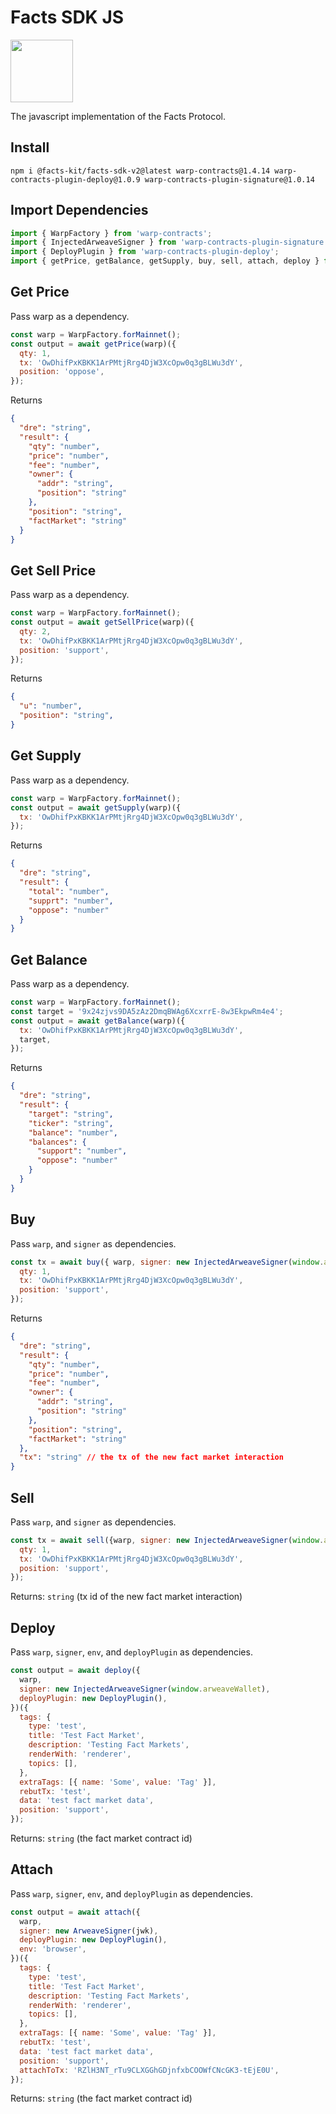 # Facts SDK JS

<img src="https://oqfrmvvkx6kfvhswy45wpmpppwjwd6seafaaehb2tmb47i2bgpgq.arweave.net/dAsWVqq_lFqeVsc7Z7HvfZNh-kQBQAIcOpsDz6NBM80"  width="100">

The javascript implementation of the Facts Protocol.

## Install

`npm i @facts-kit/facts-sdk-v2@latest warp-contracts@1.4.14 warp-contracts-plugin-deploy@1.0.9 warp-contracts-plugin-signature@1.0.14`

## Import Dependencies

```js
import { WarpFactory } from 'warp-contracts';
import { InjectedArweaveSigner } from 'warp-contracts-plugin-signature';
import { DeployPlugin } from 'warp-contracts-plugin-deploy';
import { getPrice, getBalance, getSupply, buy, sell, attach, deploy } from '@facts-kit/facts-sdk-v2';
```

## Get Price

Pass warp as a dependency.

```js
const warp = WarpFactory.forMainnet();
const output = await getPrice(warp)({
  qty: 1,
  tx: 'OwDhifPxKBKK1ArPMtjRrg4DjW3XcOpw0q3gBLWu3dY',
  position: 'oppose',
});
```

Returns

```json
{
  "dre": "string",
  "result": {
    "qty": "number",
    "price": "number",
    "fee": "number",
    "owner": {
      "addr": "string",
      "position": "string"
    },
    "position": "string",
    "factMarket": "string"
  }
}
```
## Get Sell Price

Pass warp as a dependency.

```js
const warp = WarpFactory.forMainnet();
const output = await getSellPrice(warp)({
  qty: 2,
  tx: 'OwDhifPxKBKK1ArPMtjRrg4DjW3XcOpw0q3gBLWu3dY',
  position: 'support',
});
```

Returns

```json
{
  "u": "number",
  "position": "string",
}
```
## Get Supply

Pass warp as a dependency.

```js
const warp = WarpFactory.forMainnet();
const output = await getSupply(warp)({
  tx: 'OwDhifPxKBKK1ArPMtjRrg4DjW3XcOpw0q3gBLWu3dY',
});
```

Returns

```json
{
  "dre": "string",
  "result": {
    "total": "number",
    "supprt": "number",
    "oppose": "number"
  }
}
```

## Get Balance

Pass warp as a dependency.

```js
const warp = WarpFactory.forMainnet();
const target = '9x24zjvs9DA5zAz2DmqBWAg6XcxrrE-8w3EkpwRm4e4';
const output = await getBalance(warp)({
  tx: 'OwDhifPxKBKK1ArPMtjRrg4DjW3XcOpw0q3gBLWu3dY',
  target,
});
```

Returns

```json
{
  "dre": "string",
  "result": {
    "target": "string",
    "ticker": "string",
    "balance": "number",
    "balances": {
      "support": "number",
      "oppose": "number"
    }
  }
}
```

## Buy

Pass `warp`, and `signer` as dependencies.

```js
const tx = await buy({ warp, signer: new InjectedArweaveSigner(window.arweaveWallet) })({
  qty: 1,
  tx: 'OwDhifPxKBKK1ArPMtjRrg4DjW3XcOpw0q3gBLWu3dY',
  position: 'support',
});
```

Returns

```json
{
  "dre": "string",
  "result": {
    "qty": "number",
    "price": "number",
    "fee": "number",
    "owner": {
      "addr": "string",
      "position": "string"
    },
    "position": "string",
    "factMarket": "string"
  },
  "tx": "string" // the tx of the new fact market interaction
}
```

## Sell

Pass `warp`, and `signer` as dependencies.

```js
const tx = await sell({warp, signer: new InjectedArweaveSigner(window.arweaveWallet) })({
  qty: 1,
  tx: 'OwDhifPxKBKK1ArPMtjRrg4DjW3XcOpw0q3gBLWu3dY',
  position: 'support',
});
```

Returns: `string` (tx id of the new fact market interaction)

## Deploy

Pass `warp`, `signer`, `env`, and `deployPlugin` as dependencies.

```js
const output = await deploy({
  warp,
  signer: new InjectedArweaveSigner(window.arweaveWallet),
  deployPlugin: new DeployPlugin(),
})({
  tags: {
    type: 'test',
    title: 'Test Fact Market',
    description: 'Testing Fact Markets',
    renderWith: 'renderer',
    topics: [],
  },
  extraTags: [{ name: 'Some', value: 'Tag' }],
  rebutTx: 'test',
  data: 'test fact market data',
  position: 'support',
});
```

Returns: `string` (the fact market contract id)

## Attach

Pass `warp`, `signer`, `env`, and `deployPlugin` as dependencies.

```js
const output = await attach({
  warp,
  signer: new ArweaveSigner(jwk),
  deployPlugin: new DeployPlugin(),
  env: 'browser',
})({
  tags: {
    type: 'test',
    title: 'Test Fact Market',
    description: 'Testing Fact Markets',
    renderWith: 'renderer',
    topics: [],
  },
  extraTags: [{ name: 'Some', value: 'Tag' }],
  rebutTx: 'test',
  data: 'test fact market data',
  position: 'support',
  attachToTx: 'RZlH3NT_rTu9CLXGGhGDjnfxbCOOWfCNcGK3-tEjE0U',
});
```

Returns: `string` (the fact market contract id)
